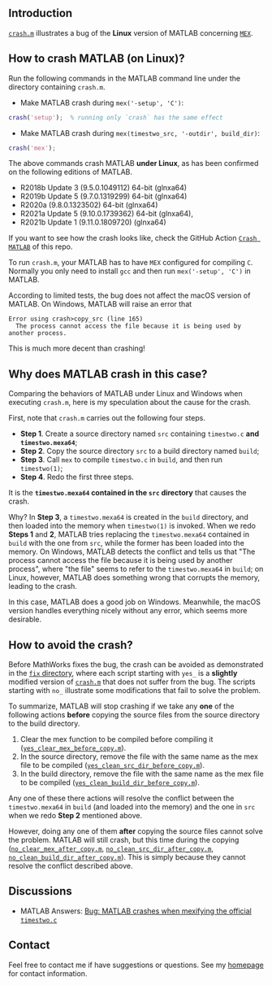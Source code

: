 ## Introduction

[`crash.m`](https://github.com/equipez/test_matlab/blob/master/crash/crash.m) illustrates a bug of
the **Linux** version of MATLAB concerning [`MEX`](https://www.mathworks.com/help/matlab/ref/mex.html).

## How to crash MATLAB (on Linux)?

Run the following commands in the MATLAB command line under the directory containing `crash.m`.

- Make MATLAB crash during `mex('-setup', 'C')`:
```matlab
crash('setup');  % running only `crash` has the same effect
```

- Make MATLAB crash during `mex(timestwo_src, '-outdir', build_dir)`:
```matlab
crash('mex');
```

The above commands crash MATLAB **under Linux**, as has been confirmed on the following editions of
MATLAB.

- R2018b Update 3 (9.5.0.1049112) 64-bit (glnxa64)
- R2019b Update 5 (9.7.0.1319299) 64-bit (glnxa64)
- R2020a (9.8.0.1323502) 64-bit (glnxa64)
- R2021a Update 5 (9.10.0.1739362) 64-bit (glnxa64),
- R2021b Update 1 (9.11.0.1809720) (glnxa64)

If you want to see how the crash looks like, check the
GitHub Action [`Crash MATLAB`](https://github.com/equipez/test_matlab/actions/workflows/crash.yml) of this repo.

To run `crash.m`, your MATLAB has to have `MEX` configured for compiling `C`.
Normally you only need to install `gcc` and then run `mex('-setup', 'C')` in MATLAB.

According to limited tests, the bug does not affect the macOS version of MATLAB. On Windows,
MATLAB will raise an error that
```
Error using crash>copy_src (line 165)
  The process cannot access the file because it is being used by another process.
```
This is much more decent than crashing!


## Why does MATLAB crash in this case?

Comparing the behaviors of MATLAB under Linux and Windows when executing `crash.m`, here is my
speculation about the cause for the crash.

First, note that `crash.m` carries out the following four steps.

* **Step 1**. Create a source directory named `src` containing `timestwo.c` **and `timestwo.mexa64`**;
* **Step 2**. Copy the source directory `src` to a build directory named `build`;
* **Step 3**. Call `mex` to compile `timestwo.c` in `build`, and then run `timestwo(1)`;
* **Step 4**. Redo the first three steps.

It is the **`timestwo.mexa64` contained in the `src` directory** that causes the crash.

Why? In **Step 3**, a `timestwo.mexa64` is created in the `build` directory, and then loaded into the
memory when `timestwo(1)` is invoked. When we redo **Steps 1** and **2**, MATLAB tries replacing the
`timestwo.mexa64` contained in `build` with the one from `src`, while the former has been
loaded into the memory. On Windows, MATLAB detects the conflict and tells us that "The process cannot
access the file because it is being used by another process", where "the file" seems to refer to
the `timestwo.mexa64` in `build`; on Linux, however, MATLAB does something wrong that corrupts the
memory, leading to the crash.

In this case, MATLAB does a good job on Windows. Meanwhile, the macOS version handles everything
nicely without any error, which seems more desirable.


## How to avoid the crash?

Before MathWorks fixes the bug, the crash can be avoided as demonstrated in the
[`fix` directory](https://github.com/equipez/test_matlab/tree/master/crash/fix), where each script
starting with `yes_` is a **slightly** modified version
of [`crash.m`](https://github.com/equipez/test_matlab/blob/master/crash/crash.m) that does not suffer from the bug.
The scripts starting with `no_` illustrate some modifications that fail to solve the problem.

To summarize, MATLAB will stop crashing if we take any **one** of the following actions
**before** copying the source files from the source directory to the build directory.

1. Clear the mex function to be compiled before compiling it
([`yes_clear_mex_before_copy.m`](https://github.com/zaikunzhang/test_matlab/blob/master/crash/fix/yes_clear_mex_before_copy.m)).
2. In the source directory, remove the file with the same name as the mex file to be compiled
([`yes_clean_src_dir_before_copy.m`](https://github.com/zaikunzhang/test_matlab/blob/master/crash/fix/yes_clean_src_dir_before_copy.m)).
3. In the build directory, remove the file with the same name as the mex file to be compiled
([`yes_clean_build_dir_before_copy.m`](https://github.com/zaikunzhang/test_matlab/blob/master/crash/fix/yes_clean_build_dir_before_copy.m)).

Any one of these there actions will resolve the conflict between the `timestwo.mexa64` in `build` (and loaded into the memory)
and the one in `src` when we redo **Step 2** mentioned above.

However, doing any one of them **after** copying the source files cannot solve the problem.
MATLAB will still crash, but this time during the copying
([`no_clear_mex_after_copy.m`](https://github.com/zaikunzhang/test_matlab/blob/master/crash/fix/no_clear_mex_after_copy.m),
[`no_clean_src_dir_after_copy.m`](https://github.com/zaikunzhang/test_matlab/blob/master/crash/fix/no_clean_src_dir_after_copy.m),
[`no_clean_build_dir_after_copy.m`](https://github.com/zaikunzhang/test_matlab/blob/master/crash/fix/no_clean_build_dir_after_copy.m)).
This is simply because they cannot resolve the conflict described above.

## Discussions
- MATLAB Answers: [Bug: MATLAB crashes when mexifying the official `timestwo.c`](https://www.mathworks.com/matlabcentral/answers/1651930-bug-matlab-crashes-when-mexifying-the-official-timestwo-c)

## Contact

Feel free to contact me if have suggestions or questions.
See my [homepage](https://www.zhangzk.net) for contact information.
